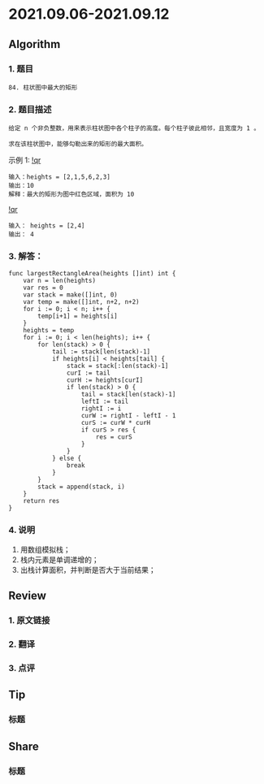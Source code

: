 # 2021.09.06-2021.09.12

## Algorithm
### 1. 题目
```
84. 柱状图中最大的矩形
```
### 2. 题目描述
```
给定 n 个非负整数，用来表示柱状图中各个柱子的高度。每个柱子彼此相邻，且宽度为 1 。

求在该柱状图中，能够勾勒出来的矩形的最大面积。
```
示例 1:
[!qr](./images/0906_a_1.jpg)
```
输入：heights = [2,1,5,6,2,3]
输出：10
解释：最大的矩形为图中红色区域，面积为 10
```
[!qr](./images/0906_a_2.jpg)
```
输入： heights = [2,4]
输出： 4
```

### 3. 解答：
```golang
func largestRectangleArea(heights []int) int {
	var n = len(heights)
	var res = 0
	var stack = make([]int, 0)
	var temp = make([]int, n+2, n+2)
	for i := 0; i < n; i++ {
		temp[i+1] = heights[i]
	}
	heights = temp
	for i := 0; i < len(heights); i++ {
		for len(stack) > 0 {
			tail := stack[len(stack)-1]
			if heights[i] < heights[tail] {
				stack = stack[:len(stack)-1]
				curI := tail
				curH := heights[curI]
				if len(stack) > 0 {
					tail = stack[len(stack)-1]
					leftI := tail
					rightI := i
					curW := rightI - leftI - 1
					curS := curW * curH
					if curS > res {
						res = curS
					}
				}
			} else {
				break
			}
		}
		stack = append(stack, i)
	}
	return res
}
```
### 4. 说明
1. 用数组模拟栈；
2. 栈内元素是单调递增的；
3. 出栈计算面积，并判断是否大于当前结果；

## Review
### 1. 原文链接


### 2. 翻译


### 3. 点评


## Tip
### 标题


## Share
### 标题